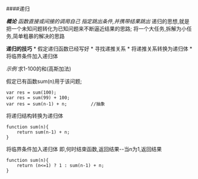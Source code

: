####递归

***概论***
*函数直接或间接的调用自己*
*指定跳出条件,并携带结果跳出*
递归的思想,就是把一个未知问题转化为已知问题来不断逼近结果的思路;
将一个大任务,拆解为小任务,简单粗暴的解决的思路

**递归的技巧**
	* 假定递归函数已经写好
	* 寻找递推关系
	* 将递推关系转换为递归体
	* 将临界条件加入递归体

*示例*
求1-100的和(高斯加法)

假定已有函数sum(n)用于该问题;
```
var res = sum(100);
var	res = sum(99) + 100; 	
var res = sum(n-1) + n;			//抽象
```
将递归结构转换为递归体
```
function sum(n){
	return sum(n-1) + n;
}
```

将临界条件加入递归体
即,何时结束函数,返回结果--当n为1,返回结果
```
function sum(n){
	return (n<=1) ? 1 : sum(n-1) + n;
}
```

